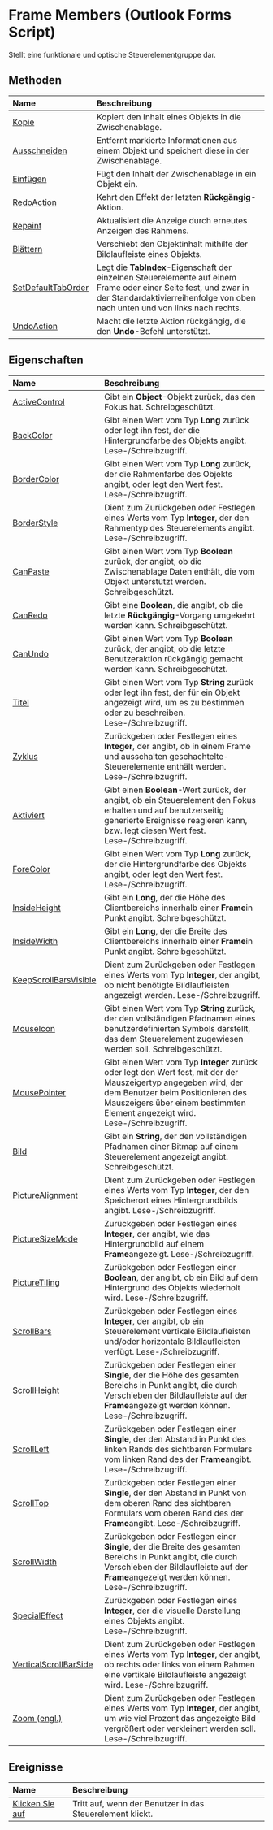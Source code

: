 
# Frame Members (Outlook Forms Script)

Stellt eine funktionale und optische Steuerelementgruppe dar.


## Methoden



|**Name**|**Beschreibung**|
|:-----|:-----|
|[Kopie](61654953-0233-f068-ae50-8f81a51f88d3.md)|Kopiert den Inhalt eines Objekts in die Zwischenablage.|
|[Ausschneiden](58c11fc9-c5a1-250d-6fd3-7d6c8fbb5594.md)|Entfernt markierte Informationen aus einem Objekt und speichert diese in der Zwischenablage.|
|[Einfügen](abc5f9c5-6e5b-8983-ea7a-c48fbe9a5efe.md)|Fügt den Inhalt der Zwischenablage in ein Objekt ein.|
|[RedoAction](d681d6e8-935b-f5f0-aaba-e5f63e7491bb.md)|Kehrt den Effekt der letzten  **Rückgängig**-Aktion.|
|[Repaint](78761972-9f18-96bb-1073-dfb29909432b.md)|Aktualisiert die Anzeige durch erneutes Anzeigen des Rahmens.|
|[Blättern](d04c2860-bf4a-f95a-6c07-dfe27f12a84a.md)|Verschiebt den Objektinhalt mithilfe der Bildlaufleiste eines Objekts.|
|[SetDefaultTabOrder](1ad6e645-58ea-00d8-37a7-aac91a3badb0.md)|Legt die  **TabIndex**-Eigenschaft der einzelnen Steuerelemente auf einem Frame oder einer Seite fest, und zwar in der Standardaktivierreihenfolge von oben nach unten und von links nach rechts.|
|[UndoAction](28ca1383-bfd1-db6c-2945-82dd29a3b9ae.md)|Macht die letzte Aktion rückgängig, die den  **Undo**-Befehl unterstützt.|



## Eigenschaften



|**Name**|**Beschreibung**|
|:-----|:-----|
|[ActiveControl](ecb1bfe9-698c-a509-46c2-ae8e36a278fd.md)|Gibt ein  **Object**-Objekt zurück, das den Fokus hat. Schreibgeschützt.|
|[BackColor](65b9ece4-bac7-dcb6-5f96-e321a11bfc94.md)|Gibt einen Wert vom Typ  **Long** zurück oder legt ihn fest, der die Hintergrundfarbe des Objekts angibt. Lese-­/Schreibzugriff.|
|[BorderColor](348a2dd5-0b16-327a-0a83-124b338d4b44.md)|Gibt einen Wert vom Typ  **Long** zurück, der die Rahmenfarbe des Objekts angibt, oder legt den Wert fest. Lese-­/Schreibzugriff.|
|[BorderStyle](f2e84e06-4b53-87d9-fe06-14505f38a0df.md)|Dient zum Zurückgeben oder Festlegen eines Werts vom Typ  **Integer**, der den Rahmentyp des Steuerelements angibt. Lese-/Schreibzugriff.|
|[CanPaste](520b845a-289f-9ed0-5af1-b5435462e027.md)|Gibt einen Wert vom Typ  **Boolean** zurück, der angibt, ob die Zwischenablage Daten enthält, die vom Objekt unterstützt werden. Schreibgeschützt.|
|[CanRedo](ec4cff9e-6a48-7055-4e28-9c4c5cb46b24.md)|Gibt eine  **Boolean**, die angibt, ob die letzte **Rückgängig**-Vorgang umgekehrt werden kann. Schreibgeschützt.|
|[CanUndo](7cb4090f-8886-17c9-2bd3-cdeb78e5aa57.md)|Gibt einen Wert vom Typ  **Boolean** zurück, der angibt, ob die letzte Benutzeraktion rückgängig gemacht werden kann. Schreibgeschützt.|
|[Titel](6075400e-e4c0-1a1c-dea1-8628d191337b.md)|Gibt einen Wert vom Typ  **String** zurück oder legt ihn fest, der für ein Objekt angezeigt wird, um es zu bestimmen oder zu beschreiben. Lese-­/Schreibzugriff.|
|[Zyklus](012c4b16-8c4d-fd11-39cc-9fe1799630c8.md)|Zurückgeben oder Festlegen eines  **Integer**, der angibt, ob in einem Frame und ausschalten geschachtelte-Steuerelemente enthält werden. Lese-/Schreibzugriff.|
|[Aktiviert](422240cf-8a8f-83ab-8cab-1a0699467282.md)|Gibt einen  **Boolean**-Wert zurück, der angibt, ob ein Steuerelement den Fokus erhalten und auf benutzerseitig generierte Ereignisse reagieren kann, bzw. legt diesen Wert fest. Lese-/Schreibzugriff.|
|[ForeColor](d21cbb7e-4a3b-33fc-00dd-61248f52a205.md)|Gibt einen Wert vom Typ  **Long** zurück, der die Hintergrundfarbe des Objekts angibt, oder legt den Wert fest. Lese-­/Schreibzugriff.|
|[InsideHeight](553e85e6-3e6d-d453-5110-741a62c32061.md)|Gibt ein  **Long**, der die Höhe des Clientbereichs innerhalb einer **Frame**in Punkt angibt. Schreibgeschützt.|
|[InsideWidth](8ffd3991-4600-c110-0398-75bd969c6900.md)|Gibt ein  **Long**, der die Breite des Clientbereichs innerhalb einer **Frame**in Punkt angibt. Schreibgeschützt.|
|[KeepScrollBarsVisible](adc2bda2-6e7f-cd02-c6ca-f2976250fd60.md)|Dient zum Zurückgeben oder Festlegen eines Werts vom Typ  **Integer**, der angibt, ob nicht benötigte Bildlaufleisten angezeigt werden. Lese-/Schreibzugriff.|
|[MouseIcon](fa8f125f-2560-b7ae-0498-a19593f309ed.md)|Gibt einen Wert vom Typ  **String** zurück, der den vollständigen Pfadnamen eines benutzerdefinierten Symbols darstellt, das dem Steuerelement zugewiesen werden soll. Schreibgeschützt.|
|[MousePointer](5c58dd9b-14ba-14c1-74dd-8d00d1f3f175.md)|Gibt einen Wert vom Typ  **Integer** zurück oder legt den Wert fest, mit der der Mauszeigertyp angegeben wird, der dem Benutzer beim Positionieren des Mauszeigers über einem bestimmten Element angezeigt wird. Lese-/Schreibzugriff.|
|[Bild](61abe92d-9939-3a07-e6e4-233c4290b15d.md)|Gibt ein  **String**, der den vollständigen Pfadnamen einer Bitmap auf einem Steuerelement angezeigt angibt. Schreibgeschützt.|
|[PictureAlignment](dda560cb-e002-1ae9-342a-ae2146bd3194.md)|Dient zum Zurückgeben oder Festlegen eines Werts vom Typ  **Integer**, der den Speicherort eines Hintergrundbilds angibt. Lese-/Schreibzugriff.|
|[PictureSizeMode](cc4ac909-de5c-4505-ead2-5a7d209a35a0.md)|Zurückgeben oder Festlegen eines  **Integer**, der angibt, wie das Hintergrundbild auf einem **Frame**angezeigt. Lese-/Schreibzugriff.|
|[PictureTiling](2fa9e5c9-a7dd-45e9-79f4-5302a943d314.md)|Zurückgeben oder Festlegen einer  **Boolean**, der angibt, ob ein Bild auf dem Hintergrund des Objekts wiederholt wird. Lese-/Schreibzugriff.|
|[ScrollBars](2a443602-40f7-6f56-0626-479fcd0efd38.md)|Zurückgeben oder Festlegen eines  **Integer**, der angibt, ob ein Steuerelement vertikale Bildlaufleisten und/oder horizontale Bildlaufleisten verfügt. Lese-/Schreibzugriff.|
|[ScrollHeight](899d5c03-73f5-e78a-bc09-5232bd302f94.md)|Zurückgeben oder Festlegen einer  **Single**, der die Höhe des gesamten Bereichs in Punkt angibt, die durch Verschieben der Bildlaufleiste auf der **Frame**angezeigt werden können. Lese-/Schreibzugriff.|
|[ScrollLeft](576d571d-05fa-2e1d-df7d-3bb1c606c374.md)|Zurückgeben oder Festlegen einer  **Single**, der den Abstand in Punkt des linken Rands des sichtbaren Formulars vom linken Rand des der **Frame**angibt. Lese-/Schreibzugriff.|
|[ScrollTop](6ea6a4ae-94dd-fb70-2bcd-2bae1dfd3b36.md)|Zurückgeben oder Festlegen einer  **Single**, der den Abstand in Punkt von dem oberen Rand des sichtbaren Formulars vom oberen Rand des der **Frame**angibt. Lese-/Schreibzugriff.|
|[ScrollWidth](ada30e50-f2d1-c4e8-45b8-0100bf14c91f.md)|Zurückgeben oder Festlegen einer  **Single**, der die Breite des gesamten Bereichs in Punkt angibt, die durch Verschieben der Bildlaufleiste auf der **Frame**angezeigt werden können. Lese-/Schreibzugriff.|
|[SpecialEffect](e1e6a452-e57e-3d7f-cfe9-46ec5f63fd7f.md)|Zurückgeben oder Festlegen eines  **Integer**, der die visuelle Darstellung eines Objekts angibt. Lese-/Schreibzugriff.|
|[VerticalScrollBarSide](0e15a73b-2202-4b77-8306-2992553f2ce0.md)|Dient zum Zurückgeben oder Festlegen eines Werts vom Typ  **Integer**, der angibt, ob rechts oder links von einem Rahmen eine vertikale Bildlaufleiste angezeigt wird. Lese-/Schreibzugriff.|
|[Zoom (engl.)](a4f67386-1300-c13c-433c-e60434180a9c.md)|Dient zum Zurückgeben oder Festlegen eines Werts vom Typ  **Integer**, der angibt, um wie viel Prozent das angezeigte Bild vergrößert oder verkleinert werden soll. Lese-/Schreibzugriff.|



## Ereignisse



|**Name**|**Beschreibung**|
|:-----|:-----|
|[Klicken Sie auf](1ca51b8c-2756-b73a-bebe-c4093bfdbbce.md)|Tritt auf, wenn der Benutzer in das Steuerelement klickt.|


